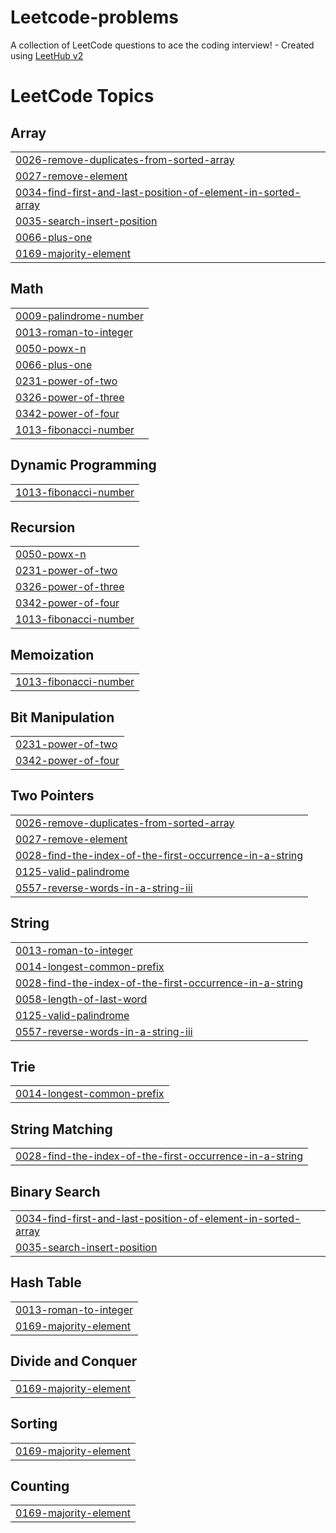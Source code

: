 # Leetcode-problems
A collection of LeetCode questions to ace the coding interview! - Created using [LeetHub v2](https://github.com/arunbhardwaj/LeetHub-2.0)

<!---LeetCode Topics Start-->
# LeetCode Topics
## Array
|  |
| ------- |
| [0026-remove-duplicates-from-sorted-array](https://github.com/suprit-singh/Leetcode-problems/tree/master/0026-remove-duplicates-from-sorted-array) |
| [0027-remove-element](https://github.com/suprit-singh/Leetcode-problems/tree/master/0027-remove-element) |
| [0034-find-first-and-last-position-of-element-in-sorted-array](https://github.com/suprit-singh/Leetcode-problems/tree/master/0034-find-first-and-last-position-of-element-in-sorted-array) |
| [0035-search-insert-position](https://github.com/suprit-singh/Leetcode-problems/tree/master/0035-search-insert-position) |
| [0066-plus-one](https://github.com/suprit-singh/Leetcode-problems/tree/master/0066-plus-one) |
| [0169-majority-element](https://github.com/suprit-singh/Leetcode-problems/tree/master/0169-majority-element) |
## Math
|  |
| ------- |
| [0009-palindrome-number](https://github.com/suprit-singh/Leetcode-problems/tree/master/0009-palindrome-number) |
| [0013-roman-to-integer](https://github.com/suprit-singh/Leetcode-problems/tree/master/0013-roman-to-integer) |
| [0050-powx-n](https://github.com/suprit-singh/Leetcode-problems/tree/master/0050-powx-n) |
| [0066-plus-one](https://github.com/suprit-singh/Leetcode-problems/tree/master/0066-plus-one) |
| [0231-power-of-two](https://github.com/suprit-singh/Leetcode-problems/tree/master/0231-power-of-two) |
| [0326-power-of-three](https://github.com/suprit-singh/Leetcode-problems/tree/master/0326-power-of-three) |
| [0342-power-of-four](https://github.com/suprit-singh/Leetcode-problems/tree/master/0342-power-of-four) |
| [1013-fibonacci-number](https://github.com/suprit-singh/Leetcode-problems/tree/master/1013-fibonacci-number) |
## Dynamic Programming
|  |
| ------- |
| [1013-fibonacci-number](https://github.com/suprit-singh/Leetcode-problems/tree/master/1013-fibonacci-number) |
## Recursion
|  |
| ------- |
| [0050-powx-n](https://github.com/suprit-singh/Leetcode-problems/tree/master/0050-powx-n) |
| [0231-power-of-two](https://github.com/suprit-singh/Leetcode-problems/tree/master/0231-power-of-two) |
| [0326-power-of-three](https://github.com/suprit-singh/Leetcode-problems/tree/master/0326-power-of-three) |
| [0342-power-of-four](https://github.com/suprit-singh/Leetcode-problems/tree/master/0342-power-of-four) |
| [1013-fibonacci-number](https://github.com/suprit-singh/Leetcode-problems/tree/master/1013-fibonacci-number) |
## Memoization
|  |
| ------- |
| [1013-fibonacci-number](https://github.com/suprit-singh/Leetcode-problems/tree/master/1013-fibonacci-number) |
## Bit Manipulation
|  |
| ------- |
| [0231-power-of-two](https://github.com/suprit-singh/Leetcode-problems/tree/master/0231-power-of-two) |
| [0342-power-of-four](https://github.com/suprit-singh/Leetcode-problems/tree/master/0342-power-of-four) |
## Two Pointers
|  |
| ------- |
| [0026-remove-duplicates-from-sorted-array](https://github.com/suprit-singh/Leetcode-problems/tree/master/0026-remove-duplicates-from-sorted-array) |
| [0027-remove-element](https://github.com/suprit-singh/Leetcode-problems/tree/master/0027-remove-element) |
| [0028-find-the-index-of-the-first-occurrence-in-a-string](https://github.com/suprit-singh/Leetcode-problems/tree/master/0028-find-the-index-of-the-first-occurrence-in-a-string) |
| [0125-valid-palindrome](https://github.com/suprit-singh/Leetcode-problems/tree/master/0125-valid-palindrome) |
| [0557-reverse-words-in-a-string-iii](https://github.com/suprit-singh/Leetcode-problems/tree/master/0557-reverse-words-in-a-string-iii) |
## String
|  |
| ------- |
| [0013-roman-to-integer](https://github.com/suprit-singh/Leetcode-problems/tree/master/0013-roman-to-integer) |
| [0014-longest-common-prefix](https://github.com/suprit-singh/Leetcode-problems/tree/master/0014-longest-common-prefix) |
| [0028-find-the-index-of-the-first-occurrence-in-a-string](https://github.com/suprit-singh/Leetcode-problems/tree/master/0028-find-the-index-of-the-first-occurrence-in-a-string) |
| [0058-length-of-last-word](https://github.com/suprit-singh/Leetcode-problems/tree/master/0058-length-of-last-word) |
| [0125-valid-palindrome](https://github.com/suprit-singh/Leetcode-problems/tree/master/0125-valid-palindrome) |
| [0557-reverse-words-in-a-string-iii](https://github.com/suprit-singh/Leetcode-problems/tree/master/0557-reverse-words-in-a-string-iii) |
## Trie
|  |
| ------- |
| [0014-longest-common-prefix](https://github.com/suprit-singh/Leetcode-problems/tree/master/0014-longest-common-prefix) |
## String Matching
|  |
| ------- |
| [0028-find-the-index-of-the-first-occurrence-in-a-string](https://github.com/suprit-singh/Leetcode-problems/tree/master/0028-find-the-index-of-the-first-occurrence-in-a-string) |
## Binary Search
|  |
| ------- |
| [0034-find-first-and-last-position-of-element-in-sorted-array](https://github.com/suprit-singh/Leetcode-problems/tree/master/0034-find-first-and-last-position-of-element-in-sorted-array) |
| [0035-search-insert-position](https://github.com/suprit-singh/Leetcode-problems/tree/master/0035-search-insert-position) |
## Hash Table
|  |
| ------- |
| [0013-roman-to-integer](https://github.com/suprit-singh/Leetcode-problems/tree/master/0013-roman-to-integer) |
| [0169-majority-element](https://github.com/suprit-singh/Leetcode-problems/tree/master/0169-majority-element) |
## Divide and Conquer
|  |
| ------- |
| [0169-majority-element](https://github.com/suprit-singh/Leetcode-problems/tree/master/0169-majority-element) |
## Sorting
|  |
| ------- |
| [0169-majority-element](https://github.com/suprit-singh/Leetcode-problems/tree/master/0169-majority-element) |
## Counting
|  |
| ------- |
| [0169-majority-element](https://github.com/suprit-singh/Leetcode-problems/tree/master/0169-majority-element) |
<!---LeetCode Topics End-->